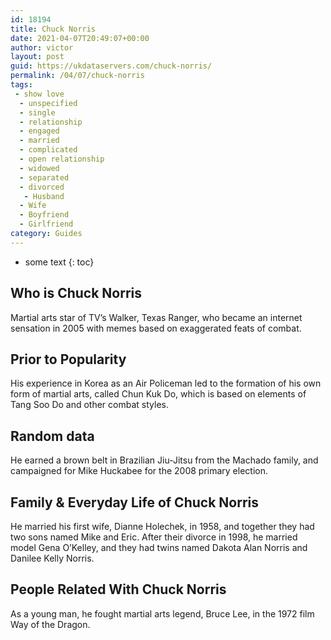 ```yaml
---
id: 18194
title: Chuck Norris
date: 2021-04-07T20:49:07+00:00
author: victor
layout: post
guid: https://ukdataservers.com/chuck-norris/
permalink: /04/07/chuck-norris
tags:
 - show love
  - unspecified
  - single
  - relationship
  - engaged
  - married
  - complicated
  - open relationship
  - widowed
  - separated
  - divorced
   - Husband
  - Wife
  - Boyfriend
  - Girlfriend
category: Guides
---
```


* some text
{: toc}


## Who is Chuck Norris



Martial arts star of TV&#8217;s Walker, Texas Ranger, who became an internet sensation in 2005 with memes based on exaggerated feats of combat. 

                
                
                
## Prior to Popularity



His experience in Korea as an Air Policeman led to the formation of his own form of martial arts, called Chun Kuk Do, which is based on elements of Tang Soo Do and other combat styles. 

                
                
                
## Random data



He earned a brown belt in Brazilian Jiu-Jitsu from the Machado family, and campaigned for Mike Huckabee for the 2008 primary election. 

                
                
                
## Family & Everyday Life of Chuck Norris



He married his first wife, Dianne Holechek, in 1958, and together they had two sons named Mike and Eric. After their divorce in 1998, he married model Gena O&#8217;Kelley, and they had twins named Dakota Alan Norris and Danilee Kelly Norris. 

                
                
                
## People Related With Chuck Norris



As a young man, he fought martial arts legend, Bruce Lee, in the 1972 film Way of the Dragon. 

                
              
            
          
          
          